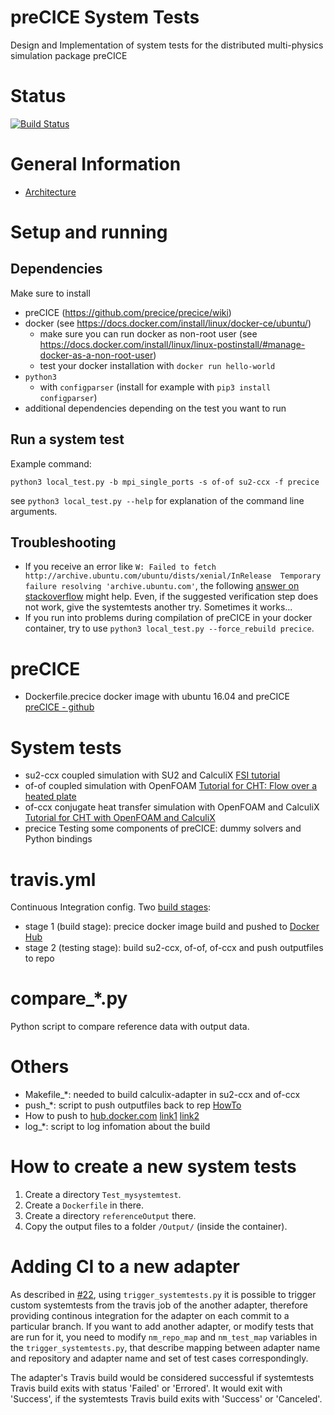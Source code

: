 # preCICE System Tests
Design and Implementation of system tests for the distributed multi-physics simulation package preCICE

# Status
[![Build Status](https://travis-ci.org/precice/systemtests.svg?branch=master)](https://travis-ci.org/precice/systemtests)

# General Information

* [Architecture](doc/architecture.md)

# Setup and running

## Dependencies

Make sure to install 

* preCICE (https://github.com/precice/precice/wiki)
* docker (see https://docs.docker.com/install/linux/docker-ce/ubuntu/)
    * make sure you can run docker as non-root user (see https://docs.docker.com/install/linux/linux-postinstall/#manage-docker-as-a-non-root-user)
    * test your docker installation with ```docker run hello-world```
* ```python3``` 
    * with ```configparser``` (install for example with ```pip3 install configparser```)
* additional dependencies depending on the test you want to run

## Run a system test

Example command:

```python3 local_test.py -b mpi_single_ports -s of-of su2-ccx -f precice```

see ```python3 local_test.py --help``` for explanation of the command line arguments.

## Troubleshooting

* If you receive an error like ```W: Failed to fetch http://archive.ubuntu.com/ubuntu/dists/xenial/InRelease  Temporary failure resolving 'archive.ubuntu.com'```, the following [answer on stackoverflow](https://stackoverflow.com/a/40516974) might help. Even, if the suggested verification step does not work, give the systemtests another try. Sometimes it works...
* If you run into problems during compilation of preCICE in your docker container, try to use ```python3 local_test.py --force_rebuild precice```.

# preCICE
- Dockerfile.precice docker image with ubuntu 16.04 and preCICE
[preCICE - github](https://github.com/precice)

# System tests
- su2-ccx coupled simulation with SU2 and CalculiX
[FSI tutorial](https://github.com/precice/precice/wiki/FSI-tutorial)
- of-of coupled simulation with OpenFOAM
[Tutorial for CHT: Flow over a heated plate](https://github.com/precice/openfoam-adapter/wiki/Tutorial-for-CHT:-Flow-over-a-heated-plate)
- of-ccx conjugate heat transfer simulation with OpenFOAM and CalculiX
[Tutorial for CHT with OpenFOAM and CalculiX](https://github.com/precice/precice/wiki/Tutorial-for-CHT-with-OpenFOAM-and-CalculiX)
- precice Testing some components of preCICE: dummy solvers and Python bindings


# travis.yml
Continuous Integration config.
Two [build stages](https://docs.travis-ci.com/user/build-stages/):
- stage 1 (build stage): precice docker image build and pushed to [Docker Hub](https://hub.docker.com/u/precicecoupling)
- stage 2 (testing stage): build su2-ccx, of-of, of-ccx and push outputfiles to repo

# compare_*.py
Python script to compare reference data with output data.

# Others
- Makefile_*: needed to build calculix-adapter in su2-ccx and of-ccx
- push_*: script to push outputfiles back to rep [HowTo](https://gist.github.com/willprice/e07efd73fb7f13f917ea#file-push-sh)
- How to push to [hub.docker.com](https://hub.docker.com/) [link1](https://docs.travis-ci.com/user/docker/#Pushing-a-Docker-Image-to-a-Registry) [link2](https://docs.travis-ci.com/user/build-stages/share-docker-image/)
- log_*: script to log infomation about the build

# How to create a new system tests
1. Create a directory `Test_mysystemtest`.
2. Create a `Dockerfile` in there.
3. Create a directory `referenceOutput` there.
4. Copy the output files to a folder `/Output/` (inside the container).

# Adding CI to a new adapter

As described in [#22](https://github.com/precice/systemtests/pull/22),  using `trigger_systemtests.py` it is possible to trigger custom systemtests from the travis job of the another adapter, therefore providing continous integration for the adapter on each commit to a particular branch. If you want to add another adapter, or modify tests that are run for it, you need to modify `nm_repo_map` and `nm_test_map` variables in the `trigger_systemtests.py`, that describe mapping between adapter name and repository and adapter name and set of test cases correspondingly.

The adapter's Travis build would be considered successful if systemtests Travis build exits with status 'Failed' or 'Errored'. It would exit with 'Success', if the systemtests Travis build exits with 'Success' or 'Canceled'.
